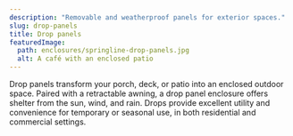 ```yaml
---
description: "Removable and weatherproof panels for exterior spaces."
slug: drop-panels
title: Drop panels
featuredImage:
  path: enclosures/springline-drop-panels.jpg
  alt: A café with an enclosed patio
---
```


Drop panels transform your porch, deck, or patio into an enclosed outdoor space.
Paired with a retractable awning, a drop panel enclosure offers shelter from the
sun, wind, and rain. Drops provide excellent utility and convenience for
temporary or seasonal use, in both residential and commercial settings.
